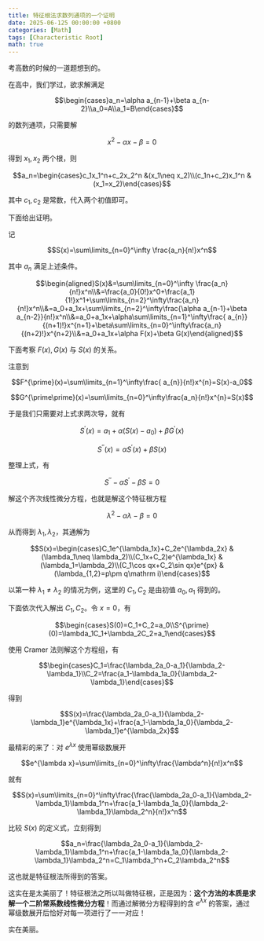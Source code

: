 ```yaml
---
title: 特征根法求数列通项的一个证明
date: 2025-06-125 00:00:00 +0800
categories: [Math]
tags: [Characteristic Root]
math: true
---
```


考高数的时候的一道题想到的。

在高中，我们学过，欲求解满足 

$$\begin{cases}a_n=\alpha a_{n-1}+\beta a_{n-2}\\a_0=A\\a_1=B\end{cases}$$ 

的数列通项，只需要解 

$$x^2-\alpha x-\beta=0$$

得到 $x_1,x_2$ 两个根，则

$$a_n=\begin{cases}c_1x_1^n+c_2x_2^n &(x_1\neq x_2)\\(c_1n+c_2)x_1^n &(x_1=x_2)\end{cases}$$

其中 $c_1,c_2$ 是常数，代入两个初值即可。

下面给出证明。

记 

$$S(x)=\sum\limits_{n=0}^\infty \frac{a_n}{n!}x^n$$

其中 $a_n$ 满足上述条件。

$$\begin{aligned}S(x)&=\sum\limits_{n=0}^\infty \frac{a_n}{n!}x^n\\&=\frac{a_0}{0!}x^0+\frac{a_1}{1!}x^1+\sum\limits_{n=2}^\infty\frac{a_n}{n!}x^n\\&=a_0+a_1x+\sum\limits_{n=2}^\infty\frac{\alpha a_{n-1}+\beta a_{n-2}}{n!}x^n\\&=a_0+a_1x+\alpha\sum\limits_{n=1}^\infty\frac{ a_{n}}{(n+1)!}x^{n+1}+\beta\sum\limits_{n=0}^\infty\frac{a_n}{(n+2)!}x^{n+2}\\&=a_0+a_1x+\alpha F(x)+\beta G(x)\end{aligned}$$

下面考察 $F(x),G(x)$ 与 $S(x)$ 的关系。

注意到

$$F^{\prime}(x)=\sum\limits_{n=1}^\infty\frac{ a_{n}}{n!}x^{n}=S(x)-a_0$$

$$G^{\prime\prime}(x)=\sum\limits_{n=0}^\infty\frac{a_n}{n!}x^{n}=S(x)$$

于是我们只需要对上式求两次导，就有

$$S^{\prime}(x)=a_1+\alpha(S(x)-a_0)+\beta G^{\prime}(x)$$

$$S^{\prime\prime}(x)=\alpha S^{\prime}(x)+\beta S(x)$$

整理上式，有

$$S^{\prime\prime}-\alpha S^\prime-\beta S=0$$

解这个齐次线性微分方程，也就是解这个特征根方程

$$\lambda^2-\alpha\lambda-\beta=0$$

从而得到 $\lambda_1,\lambda_2$，其通解为

$$S(x)=\begin{cases}C_1e^{\lambda_1x}+C_2e^{\lambda_2x} &(\lambda_1\neq \lambda_2)\\(C_1x+C_2)e^{\lambda_1x} &(\lambda_1=\lambda_2)\\(C_1\cos qx+C_2\sin qx)e^{px} &(\lambda_{1,2}=p\pm q\mathrm i)\end{cases}$$


以第一种 $\lambda_1\neq \lambda_2$ 的情况为例，这里的 $C_1,C_2$ 是由初值 $a_0,a_1$ 得到的。


下面依次代入解出 $C_1,C_2$。令 $x=0$，有

$$\begin{cases}S(0)=C_1+C_2=a_0\\S^{\prime}(0)=\lambda_1C_1+\lambda_2C_2=a_1\end{cases}$$

使用 Cramer 法则解这个方程组，有

$$\begin{cases}C_1=\frac{\lambda_2a_0-a_1}{\lambda_2-\lambda_1}\\C_2=\frac{a_1-\lambda_1a_0}{\lambda_2-\lambda_1}\end{cases}$$

得到

$$S(x)=\frac{\lambda_2a_0-a_1}{\lambda_2-\lambda_1}e^{\lambda_1x}+\frac{a_1-\lambda_1a_0}{\lambda_2-\lambda_1}e^{\lambda_2x}$$

最精彩的来了：对 $e^{\lambda x}$ 使用幂级数展开

$$e^{\lambda x}=\sum\limits_{n=0}^\infty\frac{\lambda^n}{n!}x^n$$

就有

$$S(x)=\sum\limits_{n=0}^\infty\frac{\frac{\lambda_2a_0-a_1}{\lambda_2-\lambda_1}\lambda_1^n+\frac{a_1-\lambda_1a_0}{\lambda_2-\lambda_1}\lambda_2^n}{n!}x^n$$

比较 $S(x)$ 的定义式，立刻得到

$$a_n=\frac{\lambda_2a_0-a_1}{\lambda_2-\lambda_1}\lambda_1^n+\frac{a_1-\lambda_1a_0}{\lambda_2-\lambda_1}\lambda_2^n=C_1\lambda_1^n+C_2\lambda_2^n$$

这也就是特征根法所得到的答案。

这实在是太美丽了！特征根法之所以叫做特征根，正是因为：**这个方法的本质是求解一个二阶常系数线性微分方程**！而通过解微分方程得到的含 $e^{\lambda x}$ 的答案，通过幂级数展开后恰好对每一项进行了一一对应！

实在美丽。